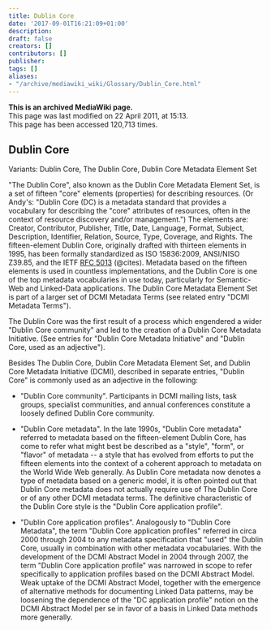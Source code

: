 ```yaml
---
title: Dublin Core
date: '2017-09-01T16:21:09+01:00'
description: 
draft: false
creators: []
contributors: []
publisher: 
tags: []
aliases:
- "/archive/mediawiki_wiki/Glossary/Dublin_Core.html"
---
```


 **This is an archived MediaWiki page.**  
This page was last modified on 22 April 2011, at 15:13.  
This page has been accessed 120,713 times.

## Dublin Core 

Variants: Dublin Core, The Dublin Core, Dublin Core Metadata Element Set

"The Dublin Core", also known as the Dublin Core Metadata Element Set, is a set of fifteen "core" elements (properties) for describing resources. (Or Andy's: "Dublin Core (DC) is a metadata standard that provides a vocabulary for describing the "core" attributes of resources, often in the context of resource discovery and/or management.") The elements are: Creator, Contributor, Publisher, Title, Date, Language, Format, Subject, Description, Identifier, Relation, Source, Type, Coverage, and Rights. The fifteen-element Dublin Core, originally drafted with thirteen elements in 1995, has been formally standardized as ISO 15836:2009, ANSI/NISO Z39.85, and the IETF [RFC 5013](http://tools.ietf.org/html/rfc5013) (@cites). Metadata based on the fifteen elements is used in countless implementations, and the Dublin Core is one of the top metadata vocabularies in use today, particularly for Semantic-Web and Linked-Data applications. The Dublin Core Metadata Element Set is part of a larger set of DCMI Metadata Terms (see related entry "DCMI Metadata Terms").

The Dublin Core was the first result of a process which engendered a wider "Dublin Core community" and led to the creation of a Dublin Core Metadata Initiative. (See entries for "Dublin Core Metadata Initiative" and "Dublin Core, used as an adjective").

Besides The Dublin Core, Dublin Core Metadata Element Set, and Dublin Core Metadata Initiative (DCMI), described in separate entries, "Dublin Core" is commonly used as an adjective in the following:

- "Dublin Core community". Participants in DCMI mailing lists, task groups, specialist communities, and annual conferences constitute a loosely defined Dublin Core community.

- "Dublin Core metadata". In the late 1990s, "Dublin Core metadata" referred to metadata based on the fifteen-element Dublin Core, has come to refer what might best be described as a "style", "form", or "flavor" of metadata -- a style that has evolved from efforts to put the fifteen elements into the context of a coherent approach to metadata on the World Wide Web generally. As Dublin Core metadata now denotes a type of metadata based on a generic model, it is often pointed out that Dublin Core metadata does not actually require use of The Dublin Core or of any other DCMI metadata terms. The definitive characteristic of the Dublin Core style is the "Dublin Core application profile".

- "Dublin Core application profiles". Analogously to "Dublin Core Metadata", the term "Dublin Core application profiles" referred in circa 2000 through 2004 to any metadata specification that "used" the Dublin Core, usually in combination with other metadata vocabularies. With the development of the DCMI Abstract Model in 2004 through 2007, the term "Dublin Core application profile" was narrowed in scope to refer specifically to application profiles based on the DCMI Abstract Model. Weak uptake of the DCMI Abstract Model, together with the emergence of alternative methods for documenting Linked Data patterns, may be loosening the dependence of the "DC application profile" notion on the DCMI Abstract Model per se in favor of a basis in Linked Data methods more generally.

